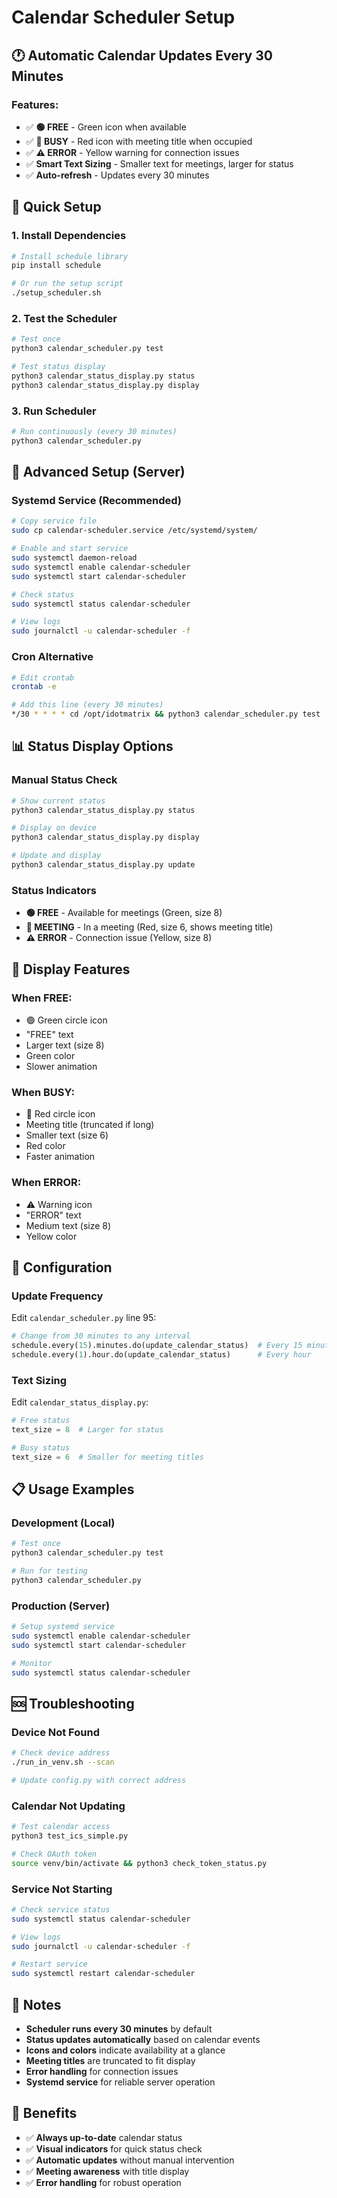 # Calendar Scheduler Setup

## 🕐 **Automatic Calendar Updates Every 30 Minutes**

### **Features:**
- ✅ **🟢 FREE** - Green icon when available
- ✅ **🔴 BUSY** - Red icon with meeting title when occupied
- ✅ **⚠️ ERROR** - Yellow warning for connection issues
- ✅ **Smart Text Sizing** - Smaller text for meetings, larger for status
- ✅ **Auto-refresh** - Updates every 30 minutes

## 🚀 **Quick Setup**

### **1. Install Dependencies**
```bash
# Install schedule library
pip install schedule

# Or run the setup script
./setup_scheduler.sh
```

### **2. Test the Scheduler**
```bash
# Test once
python3 calendar_scheduler.py test

# Test status display
python3 calendar_status_display.py status
python3 calendar_status_display.py display
```

### **3. Run Scheduler**
```bash
# Run continuously (every 30 minutes)
python3 calendar_scheduler.py
```

## 🔧 **Advanced Setup (Server)**

### **Systemd Service (Recommended)**
```bash
# Copy service file
sudo cp calendar-scheduler.service /etc/systemd/system/

# Enable and start service
sudo systemctl daemon-reload
sudo systemctl enable calendar-scheduler
sudo systemctl start calendar-scheduler

# Check status
sudo systemctl status calendar-scheduler

# View logs
sudo journalctl -u calendar-scheduler -f
```

### **Cron Alternative**
```bash
# Edit crontab
crontab -e

# Add this line (every 30 minutes)
*/30 * * * * cd /opt/idotmatrix && python3 calendar_scheduler.py test
```

## 📊 **Status Display Options**

### **Manual Status Check**
```bash
# Show current status
python3 calendar_status_display.py status

# Display on device
python3 calendar_status_display.py display

# Update and display
python3 calendar_status_display.py update
```

### **Status Indicators**
- **🟢 FREE** - Available for meetings (Green, size 8)
- **🔴 MEETING** - In a meeting (Red, size 6, shows meeting title)
- **⚠️ ERROR** - Connection issue (Yellow, size 8)

## 🎯 **Display Features**

### **When FREE:**
- 🟢 Green circle icon
- "FREE" text
- Larger text (size 8)
- Green color
- Slower animation

### **When BUSY:**
- 🔴 Red circle icon
- Meeting title (truncated if long)
- Smaller text (size 6)
- Red color
- Faster animation

### **When ERROR:**
- ⚠️ Warning icon
- "ERROR" text
- Medium text (size 8)
- Yellow color

## 🔧 **Configuration**

### **Update Frequency**
Edit `calendar_scheduler.py` line 95:
```python
# Change from 30 minutes to any interval
schedule.every(15).minutes.do(update_calendar_status)  # Every 15 minutes
schedule.every(1).hour.do(update_calendar_status)      # Every hour
```

### **Text Sizing**
Edit `calendar_status_display.py`:
```python
# Free status
text_size = 8  # Larger for status

# Busy status  
text_size = 6  # Smaller for meeting titles
```

## 📋 **Usage Examples**

### **Development (Local)**
```bash
# Test once
python3 calendar_scheduler.py test

# Run for testing
python3 calendar_scheduler.py
```

### **Production (Server)**
```bash
# Setup systemd service
sudo systemctl enable calendar-scheduler
sudo systemctl start calendar-scheduler

# Monitor
sudo systemctl status calendar-scheduler
```

## 🆘 **Troubleshooting**

### **Device Not Found**
```bash
# Check device address
./run_in_venv.sh --scan

# Update config.py with correct address
```

### **Calendar Not Updating**
```bash
# Test calendar access
python3 test_ics_simple.py

# Check OAuth token
source venv/bin/activate && python3 check_token_status.py
```

### **Service Not Starting**
```bash
# Check service status
sudo systemctl status calendar-scheduler

# View logs
sudo journalctl -u calendar-scheduler -f

# Restart service
sudo systemctl restart calendar-scheduler
```

## 📝 **Notes**

- **Scheduler runs every 30 minutes** by default
- **Status updates automatically** based on calendar events
- **Icons and colors** indicate availability at a glance
- **Meeting titles** are truncated to fit display
- **Error handling** for connection issues
- **Systemd service** for reliable server operation

## 🎉 **Benefits**

- ✅ **Always up-to-date** calendar status
- ✅ **Visual indicators** for quick status check
- ✅ **Automatic updates** without manual intervention
- ✅ **Meeting awareness** with title display
- ✅ **Error handling** for robust operation
